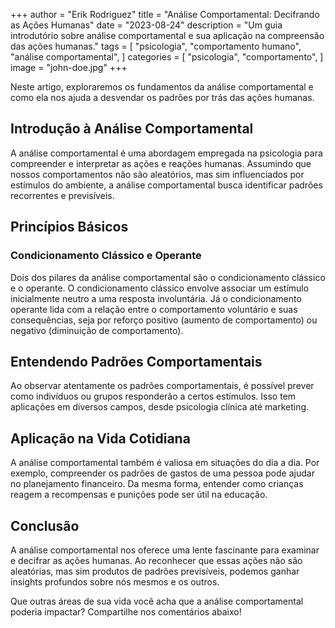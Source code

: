 +++
author = "Erik Rodriguez"
title = "Análise Comportamental: Decifrando as Ações Humanas"
date = "2023-08-24"
description = "Um guia introdutório sobre análise comportamental e sua aplicação na compreensão das ações humanas."
tags = [
    "psicologia",
    "comportamento humano",
    "análise comportamental",
]
categories = [
    "psicologia",
    "comportamento",
]
image = "john-doe.jpg"
+++

Neste artigo, exploraremos os fundamentos da análise comportamental e como ela nos ajuda a desvendar os padrões por trás das ações humanas. <!--more-->

## Introdução à Análise Comportamental

A análise comportamental é uma abordagem empregada na psicologia para compreender e interpretar as ações e reações humanas. Assumindo que nossos comportamentos não são aleatórios, mas sim influenciados por estímulos do ambiente, a análise comportamental busca identificar padrões recorrentes e previsíveis.

## Princípios Básicos

### Condicionamento Clássico e Operante

Dois dos pilares da análise comportamental são o condicionamento clássico e o operante. O condicionamento clássico envolve associar um estímulo inicialmente neutro a uma resposta involuntária. Já o condicionamento operante lida com a relação entre o comportamento voluntário e suas consequências, seja por reforço positivo (aumento de comportamento) ou negativo (diminuição de comportamento).

## Entendendo Padrões Comportamentais

Ao observar atentamente os padrões comportamentais, é possível prever como indivíduos ou grupos responderão a certos estímulos. Isso tem aplicações em diversos campos, desde psicologia clínica até marketing.

## Aplicação na Vida Cotidiana

A análise comportamental também é valiosa em situações do dia a dia. Por exemplo, compreender os padrões de gastos de uma pessoa pode ajudar no planejamento financeiro. Da mesma forma, entender como crianças reagem a recompensas e punições pode ser útil na educação.

## Conclusão

A análise comportamental nos oferece uma lente fascinante para examinar e decifrar as ações humanas. Ao reconhecer que essas ações não são aleatórias, mas sim produtos de padrões previsíveis, podemos ganhar insights profundos sobre nós mesmos e os outros.

Que outras áreas de sua vida você acha que a análise comportamental poderia impactar? Compartilhe nos comentários abaixo!